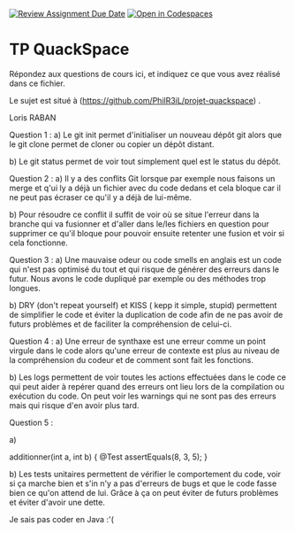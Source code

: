 [![Review Assignment Due Date](https://classroom.github.com/assets/deadline-readme-button-22041afd0340ce965d47ae6ef1cefeee28c7c493a6346c4f15d667ab976d596c.svg)](https://classroom.github.com/a/1MaLE-a-)
[![Open in Codespaces](https://classroom.github.com/assets/launch-codespace-2972f46106e565e64193e422d61a12cf1da4916b45550586e14ef0a7c637dd04.svg)](https://classroom.github.com/open-in-codespaces?assignment_repo_id=17574672)
# TP QuackSpace

Répondez aux questions de cours ici, et indiquez ce que vous avez réalisé dans ce fichier.

Le sujet est situé à (https://github.com/PhilR3iL/projet-quackspace) .

Loris RABAN

Question 1 : 
a) Le git init permet d'initialiser un nouveau dépôt git alors que le git clone permet de cloner ou copier un dépôt distant.

b) Le git status permet de voir tout simplement quel est le status du dépôt.

Question 2 : 
a) Il y a des conflits Git lorsque par exemple nous faisons un merge et q'ui ly a déjà un fichier avec du code dedans et cela bloque car il ne peut pas écraser ce qu'il y a déjà de lui-même.

b) Pour résoudre ce conflit il suffit de voir où se situe l'erreur dans la branche qui va fusionner et d'aller dans le/les fichiers en question pour supprimer ce qu'il bloque pour pouvoir ensuite retenter une fusion et voir si cela fonctionne.

Question 3 :
a) Une mauvaise odeur ou code smells en anglais est un code qui n'est pas optimisé du tout et qui risque de générer des erreurs dans le futur. Nous avons le code dupliqué par exemple ou des méthodes trop longues.

b) DRY (don't repeat yourself) et KISS ( kepp it simple, stupid) permettent de simplifier le code et éviter la duplication de code afin de ne pas avoir de futurs problèmes et de faciliter la compréhension de celui-ci.

Question 4 :
a) Une erreur de synthaxe est une erreur comme un point virgule dans le code alors qu'une erreur de contexte est plus au niveau de la compréhension du codeur et de comment sont fait les fonctions.

b) Les logs permettent de voir toutes les actions effectuées dans le code ce qui peut aider à repérer quand des erreurs ont lieu lors de la compilation ou exécution du code. On peut voir les warnings qui ne sont pas des erreurs mais qui risque d'en avoir plus tard.

Question 5 :

a) 

additionner(int a, int b)
{
    @Test
    assertEquals(8, 3, 5);
}

b) Les tests unitaires permettent de vérifier le comportement du code, voir si ça marche bien et s'in n'y a pas d'erreurs de bugs et que le code fasse bien ce qu'on attend de lui. Grâce à ça on peut éviter de futurs problèmes et éviter d'avoir une dette.

Je sais pas coder en Java :'(
